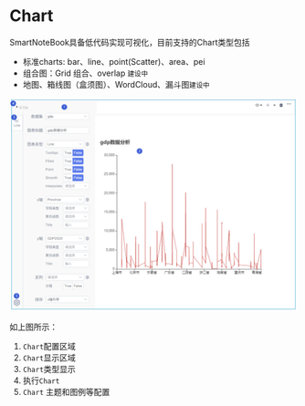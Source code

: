 # Chart

SmartNoteBook具备低代码实现可视化，目前支持的Chart类型包括

* 标准charts: bar、line、point\(Scatter\)、area、pei
* 组合图：Grid 组合、overlap `建设中`
* 地图、箱线图（盒须图）、WordCloud、漏斗图`建设中`

![](/assets/charsgs.png)

如上图所示：

1. `Chart`配置区域
2. `Chart`显示区域
3. `Chart`类型显示
4.  执行`Chart`
5. `Chart` 主题和图例等配置
